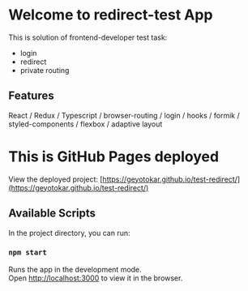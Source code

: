 # Welcome to redirect-test App

This is solution of frontend-developer test task:
- login
- redirect
- private routing

## Features

React / Redux / Typescript / browser-routing / login / hooks / formik / styled-components / flexbox / adaptive layout

# This is GitHub Pages deployed

View the deployed project: [https://geyotokar.github.io/test-redirect/](https://geyotokar.github.io/test-redirect/)

## Available Scripts

In the project directory, you can run:

### `npm start`

Runs the app in the development mode.\
Open [http://localhost:3000](http://localhost:3000) to view it in the browser.